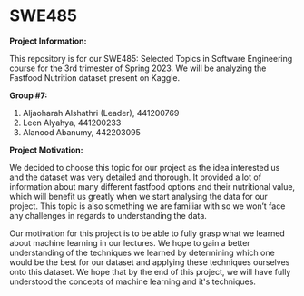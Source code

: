 # SWE485
**Project Information:**

This repository is for our SWE485: Selected Topics in Software Engineering course for the 3rd trimester of Spring 2023. We will be analyzing the Fastfood Nutrition dataset present on Kaggle.


**Group #7:**
1) Aljaoharah Alshathri (Leader), 441200769
2) Leen Alyahya, 441200233
3) Alanood Abanumy, 442203095


**Project Motivation:**

We decided to choose this topic for our project as the idea interested us and the dataset was very detailed and thorough. It provided a lot of information about many different fastfood options and their nutritional value, which will benefit us greatly when we start analysing the data for our project. This topic is also something we are familiar with so we won’t face any challenges in regards to understanding the data.

Our motivation for this project is to be able to fully grasp what we learned about machine learning in our lectures. We hope to gain a better understanding of the techniques we learned by determining which one would be the best for our dataset and applying these techniques ourselves onto this dataset. We hope that by the end of this project, we will have fully understood the concepts of machine learning and it's techniques.

